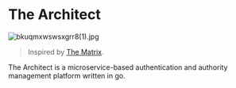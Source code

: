 

# The Architect


![bkuqmxwswsxgrr8(1).jpg](https://i.loli.net/2020/02/12/Q3CTJkB26XwVdHF.jpg)
> Inspired by [The Matrix](https://en.wikipedia.org/wiki/Architect_(The_Matrix)).

The Architect is a microservice-based authentication and authority management platform written in go.  
